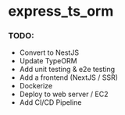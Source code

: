 # express_ts_orm

### TODO:

- Convert to NestJS
- Update TypeORM
- Add unit testing & e2e testing
- Add a frontend (NextJS / SSR)
- Dockerize 
- Deploy to web server / EC2
- Add CI/CD Pipeline
